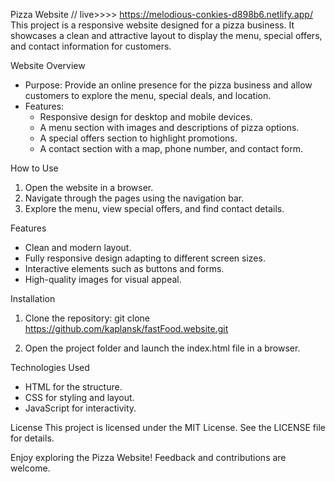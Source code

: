 Pizza Website
// live>>>> https://melodious-conkies-d898b6.netlify.app/
This project is a responsive website designed for a pizza business. It showcases a clean and attractive layout to display the menu, special offers, and contact information for customers.

Website Overview
- Purpose: Provide an online presence for the pizza business and allow customers to explore the menu, special deals, and location.
- Features:
  - Responsive design for desktop and mobile devices.
  - A menu section with images and descriptions of pizza options.
  - A special offers section to highlight promotions.
  - A contact section with a map, phone number, and contact form.

How to Use
1. Open the website in a browser.
2. Navigate through the pages using the navigation bar.
3. Explore the menu, view special offers, and find contact details.

Features
- Clean and modern layout.
- Fully responsive design adapting to different screen sizes.
- Interactive elements such as buttons and forms.
- High-quality images for visual appeal.

Installation
1. Clone the repository:
   git clone https://github.com/kaplansk/fastFood.website.git

2. Open the project folder and launch the index.html file in a browser.

Technologies Used
- HTML for the structure.
- CSS for styling and layout.
- JavaScript for interactivity.


License
This project is licensed under the MIT License. See the LICENSE file for details.

Enjoy exploring the Pizza Website! Feedback and contributions are welcome.


